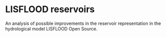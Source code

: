 # LISFLOOD reservoirs
An analysis of possible improvements in the reservoir representation in the hydrological model LISFLOOD Open Source.
